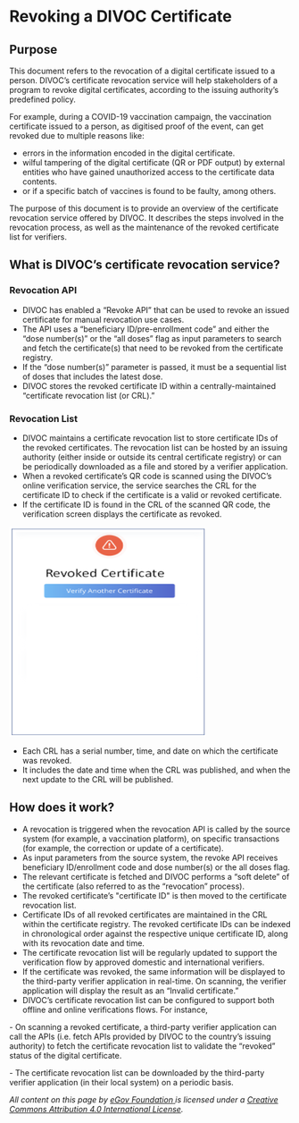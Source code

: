 # Revoking a DIVOC Certificate

## Purpose

This document refers to the revocation of a digital certificate issued to a person. DIVOC’s certificate revocation service will help stakeholders of a program to revoke digital certificates, according to the issuing authority’s predefined policy.

For example, during a COVID-19 vaccination campaign, the vaccination certificate issued to a person, as digitised proof of the event, can get revoked due to multiple reasons like:

* errors in the information encoded in the digital certificate.&#x20;
* wilful tampering of the digital certificate (QR or PDF output) by external entities who have gained unauthorized access to the certificate data contents.&#x20;
* or if a specific batch of vaccines is found to be faulty, among others.

The purpose of this document is to provide an overview of the certificate revocation service offered by DIVOC. It describes the steps involved in the revocation process, as well as the maintenance of the revoked certificate list for verifiers.

## **What is DIVOC’s certificate revocation service?**

### **Revocation API**

* DIVOC has enabled a “Revoke API” that can be used to revoke an issued certificate for manual revocation use cases.&#x20;
* The API uses a “beneficiary ID/pre-enrollment code” and either the “dose number(s)” or the “all doses” flag as input parameters to search and fetch the certificate(s) that need to be revoked from the certificate registry.&#x20;
* If the “dose number(s)” parameter is passed, it must be a sequential list of doses that includes the latest dose.&#x20;
* DIVOC stores the revoked certificate ID within a centrally-maintained “certificate revocation list (or CRL).”

### Revocation List

* DIVOC maintains a certificate revocation list to store certificate IDs of the revoked certificates. The revocation list can be hosted by an issuing authority (either inside or outside its central certificate registry) or can be periodically downloaded as a file and stored by a verifier application.&#x20;
* When a revoked certificate’s QR code is scanned using the DIVOC’s online verification service, the service searches the CRL for the certificate ID to check if the certificate is a valid or revoked certificate.&#x20;
* If the certificate ID is found in the CRL of the scanned QR code, the verification screen displays the certificate as revoked.

![](<../../.gitbook/assets/Screenshot 2022-02-02 at 12.20.09 PM.png>)

* Each CRL has a serial number, time, and date on which the certificate was revoked.&#x20;
* It includes the date and time when the CRL was published, and when the next update to the CRL will be published.

## How does it work?

* A revocation is triggered when the revocation API is called by the source system (for example, a vaccination platform), on specific transactions (for example, the correction or update of a certificate).&#x20;
* As input parameters from the source system, the revoke API receives beneficiary ID/enrollment code and dose number(s) or the all doses flag.&#x20;
* The relevant certificate is fetched and DIVOC performs a “soft delete” of the certificate (also referred to as the “revocation” process).
* The revoked certificate’s "certificate ID" is then moved to the certificate revocation list.
* Certificate IDs of all revoked certificates are maintained in the CRL within the certificate registry. The revoked certificate IDs can be indexed in chronological order against the respective unique certificate ID, along with its revocation date and time.
* The certificate revocation list will be regularly updated to support the verification flow by approved domestic and international verifiers.
* If the certificate was revoked, the same information will be displayed to the third-party verifier application in real-time. On scanning, the verifier application will display the result as an “Invalid certificate.”
* DIVOC’s certificate revocation list can be configured to support both offline and online verifications flows. For instance,&#x20;

&#x20;          \- On scanning a revoked certificate, a third-party verifier application can call the APIs (i.e. fetch APIs provided by DIVOC to the country’s issuing authority) to fetch the certificate revocation list to validate the “revoked” status of the digital certificate.&#x20;

&#x20;         \- The certificate revocation list can be downloaded by the third-party verifier application (in their local system) on a periodic basis.



_All content on this page by_ [_eGov Foundation_ ](https://egov.org.in/)_is licensed under a_ [_Creative Commons Attribution 4.0 International License_](http://creativecommons.org/licenses/by/4.0/)_._
